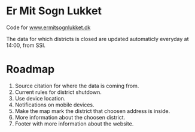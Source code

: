 # Er Mit Sogn Lukket
Code for www.ermitsognlukket.dk

The data for which districts is closed are updated automaticly everyday at 14:00, from SSI.

# Roadmap
1. Source citation for where the data is coming from.
2. Current rules for district shutdown.
3. Use device location.
4. Notifications on mobile devices.
5. Make the map mark the district that choosen address is inside.
6. More information about the choosen district.
7. Footer with more information about the website.

